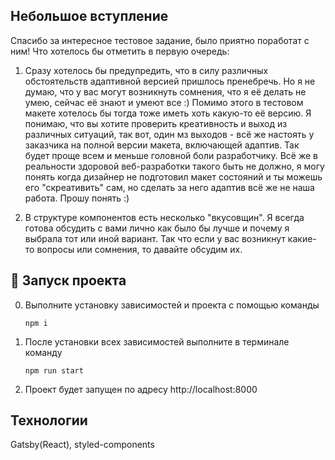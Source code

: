 ## Небольшое вступление

Спасибо за интересное тестовое задание, было приятно поработат с ним!
Что хотелось бы отметить в первую очередь:

1. Сразу хотелось бы предупредить, что в силу различных обстоятельств адаптивной версией пришлось пренебречь. Но я не думаю, что у вас могут возникнуть сомнения, что я её делать не умею, сейчас её знают и умеют все :)
Помимо этого в тестовом макете хотелось бы тогда тоже иметь хоть какую-то её версию. Я понимаю, что вы хотите проверить креативность и выход из различных ситуаций, так вот, один мз выходов - всё же настоять у заказчика на полной версии макета, включающей адаптив. Так будет проще всем и меньше головной боли разработчику. Всё же в реальности здоровой веб-разработки такого быть не должно, я могу понять когда дизайнер не подготовил макет состояний и ты можешь его "скреативить" сам, но сделать за него адаптив всё же не наша работа. Прошу понять :)

2. В структуре компонентов есть несколько "вкусовщин". Я всегда готова обсудить с вами лично как было бы лучше и почему я выбрала тот или иной вариант. Так что если у вас возникнут какие-то вопросы или сомнения, то давайте обсудим их.



## 🚀 Запуск проекта

0. Выполните установку зависимостей и проекта с помощью команды

    ```shell
    npm i
    ```

1.  После установки всех зависимостей выполните в терминале команду

    ```shell
    npm run start
    ```

2.  Проект будет запущен по адресу http://localhost:8000


## Технологии

Gatsby(React), styled-components